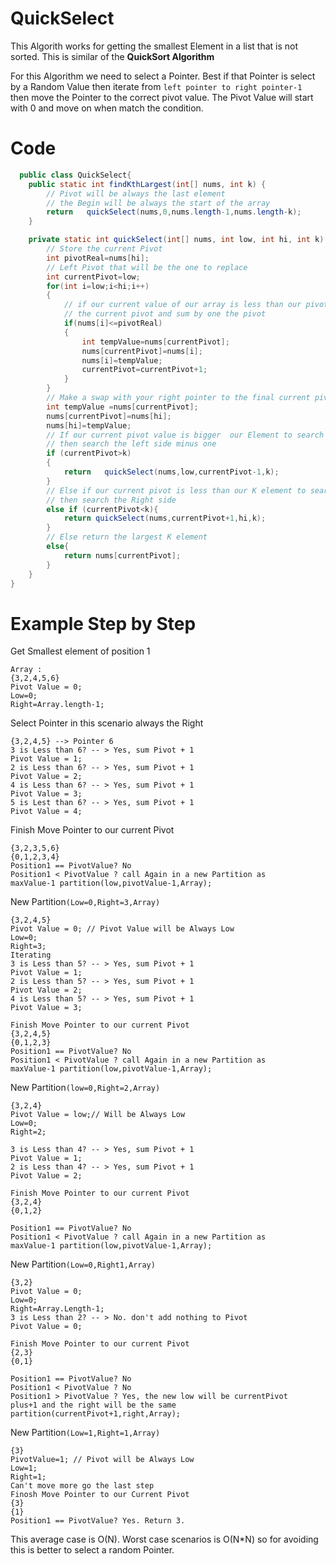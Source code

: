 # QuickSelect
This Algorith works for getting the smallest Element
in a list that is not sorted. This is similar of the **QuickSort
Algorithm** 

For this Algorithm we need to select a Pointer. 
Best if that Pointer is select by a Random Value then 
iterate from  `left pointer to right pointer-1 ` then
move the Pointer to the correct pivot value. The Pivot Value
will start with 0 and move on when match the condition.
# Code 

```java
  public class QuickSelect{
    public static int findKthLargest(int[] nums, int k) {
        // Pivot will be always the last element
        // the Begin will be always the start of the array
        return   quickSelect(nums,0,nums.length-1,nums.length-k);
    }

    private static int quickSelect(int[] nums, int low, int hi, int k) {
        // Store the current Pivot
        int pivotReal=nums[hi];
        // Left Pivot that will be the one to replace
        int currentPivot=low;
        for(int i=low;i<hi;i++)
        {
            // if our current value of our array is less than our pivot the swap with
            // the current pivot and sum by one the pivot
            if(nums[i]<=pivotReal)
            {
                int tempValue=nums[currentPivot];
                nums[currentPivot]=nums[i];
                nums[i]=tempValue;
                currentPivot=currentPivot+1;
            }
        }
        // Make a swap with your right pointer to the final current pivot value
        int tempValue =nums[currentPivot];
        nums[currentPivot]=nums[hi];
        nums[hi]=tempValue;
        // If our current pivot value is bigger  our Element to search
        // then search the left side minus one
        if (currentPivot>k)
        {
            return   quickSelect(nums,low,currentPivot-1,k);
        }
        // Else if our current pivot is less than our K element to search
        // then search the Right side
        else if (currentPivot<k){
            return quickSelect(nums,currentPivot+1,hi,k);
        }
        // Else return the largest K element
        else{
            return nums[currentPivot];
        }
    }
}
```

# Example Step by Step
Get Smallest element of position 1

```
Array : 
{3,2,4,5,6}
Pivot Value = 0;  
Low=0;  
Right=Array.length-1; 
``` 
Select Pointer in this scenario always the Right  
```
{3,2,4,5} --> Pointer 6
3 is Less than 6? -- > Yes, sum Pivot + 1
Pivot Value = 1;
2 is Less than 6? -- > Yes, sum Pivot + 1
Pivot Value = 2;
4 is Less than 6? -- > Yes, sum Pivot + 1
Pivot Value = 3;
5 is Lest than 6? -- > Yes, sum Pivot + 1
Pivot Value = 4;
```

Finish Move Pointer to our current Pivot   
```
{3,2,3,5,6}
{0,1,2,3,4}
Position1 == PivotValue? No 
Position1 < PivotValue ? call Again in a new Partition as 
maxValue-1 partition(low,pivotValue-1,Array);
```
New Partition`(Low=0,Right=3,Array)` 
```
{3,2,4,5}
Pivot Value = 0; // Pivot Value will be Always Low 
Low=0;
Right=3;
Iterating
3 is Less than 5? -- > Yes, sum Pivot + 1
Pivot Value = 1;
2 is Less than 5? -- > Yes, sum Pivot + 1
Pivot Value = 2;
4 is Less than 5? -- > Yes, sum Pivot + 1
Pivot Value = 3;

Finish Move Pointer to our current Pivot
{3,2,4,5}
{0,1,2,3}
Position1 == PivotValue? No
Position1 < PivotValue ? call Again in a new Partition as 
maxValue-1 partition(low,pivotValue-1,Array);
```

New Partition`(low=0,Right=2,Array)`
```
{3,2,4}
Pivot Value = low;// Will be Always Low
Low=0;
Right=2;

3 is Less than 4? -- > Yes, sum Pivot + 1
Pivot Value = 1;
2 is Less than 4? -- > Yes, sum Pivot + 1
Pivot Value = 2;

Finish Move Pointer to our current Pivot
{3,2,4}
{0,1,2}

Position1 == PivotValue? No
Position1 < PivotValue ? call Again in a new Partition as 
maxValue-1 partition(low,pivotValue-1,Array);
```
New Partition`(Low=0,Right1,Array)`

```
{3,2}
Pivot Value = 0;
Low=0;
Right=Array.Length-1;
3 is Less than 2? -- > No. don't add nothing to Pivot
Pivot Value = 0;

Finish Move Pointer to our current Pivot
{2,3}
{0,1}

Position1 == PivotValue? No
Position1 < PivotValue ? No
Position1 > PivotValue ? Yes, the new low will be currentPivot 
plus+1 and the right will be the same 
partition(currentPivot+1,right,Array);
```
New Partition`(Low=1,Right=1,Array)`
```
{3}
PivotValue=1; // Pivot will be Always Low
Low=1;
Right=1;
Can't move more go the last step
Finosh Move Pointer to our Current Pivot
{3}
{1}
Position1 == PivotValue? Yes. Return 3.
```
This average case is O(N). Worst case scenarios is O(N*N) so for avoiding this 
is better to select a random Pointer. 
